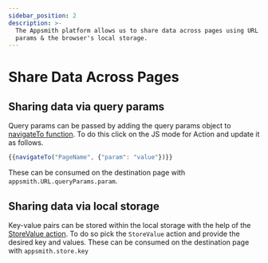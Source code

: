 ```yaml
---
sidebar_position: 2
description: >-
  The Appsmith platform allows us to share data across pages using URL query
  params & the browser's local storage.
---
```


# Share Data Across Pages

## Sharing data via query params

Query params can be passed by adding the query params object to [navigateTo function](/reference/appsmith-framework/widget-actions/navigate-to). To do this click on the JS mode for Action and update it as follows.

```javascript
{{navigateTo("PageName", {"param": "value"})}}
```

These can be consumed on the destination page with `appsmith.URL.queryParams.param`.


## Sharing data via local storage

Key-value pairs can be stored within the local storage with the help of the [StoreValue action](/reference/appsmith-framework/widget-actions/store-value). To do so pick the `StoreValue` action and provide the desired key and values. These can be consumed on the destination page with `appsmith.store.key`

